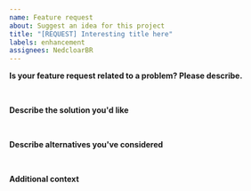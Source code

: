 ```yaml
---
name: Feature request
about: Suggest an idea for this project
title: "[REQUEST] Interesting title here"
labels: enhancement
assignees: NedcloarBR
---
```


**Is your feature request related to a problem? Please describe.**

<!-- A clear and concise description of what the problem is. Ex. I'm always frustrated when [...] -->

<br>

**Describe the solution you'd like**

<!-- A clear and concise description of what you want to happen. -->

<br>

**Describe alternatives you've considered**

<!-- A clear and concise description of any alternative solutions or features you've considered. -->

<br>

**Additional context**

<!-- Add any other context or screenshots about the feature request here. -->

<!-- Don't delete below this -->

<br><br>
